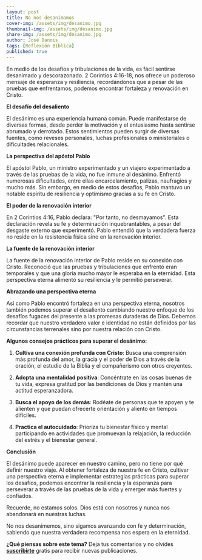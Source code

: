 ```yaml
---
layout: post
title: No nos desanimamos
cover-img: /assets/img/desanimo.jpg
thumbnail-img: /assets/img/desanimo.jpg 
share-img: /assets/img/desanimo.jpg
author: José Danois
tags: [Reflexión Bíblica]
published: true
---
```

En medio de los desafíos y tribulaciones de la vida, es fácil sentirse desanimado y descorazonado. 2 Corintios 4:16-18, nos ofrece un poderoso mensaje de esperanza y resiliencia, recordándonos que a pesar de las pruebas que enfrentamos, podemos encontrar fortaleza y renovación en Cristo.

**El desafío del desaliento**

El desánimo es una experiencia humana común. Puede manifestarse de diversas formas, desde perder la motivación y el entusiasmo hasta sentirse abrumado y derrotado. Estos sentimientos pueden surgir de diversas fuentes, como reveses personales, luchas profesionales o ministeriales o dificultades relacionales.

**La perspectiva del apóstol Pablo**

El apóstol Pablo, un ministro experimentado y un viajero experimentado a través de las pruebas de la vida, no fue inmune al desánimo. Enfrentó numerosas dificultades, entre ellas encarcelamiento, palizas, naufragios y mucho más. Sin embargo, en medio de estos desafíos, Pablo mantuvo un notable espíritu de resiliencia y optimismo gracias a su fe en Cristo.

**El poder de la renovación interior**

En 2 Corintios 4:16, Pablo declara: "Por tanto, no desmayamos". Esta declaración revela su fe y determinación inquebrantables, a pesar del desgaste externo que experimentó. Pablo entendió que la verdadera fuerza no reside en la resistencia física sino en la renovación interior.

**La fuente de la renovación interior**

La fuente de la renovación interior de Pablo reside en su conexión con Cristo. Reconoció que las pruebas y tribulaciones que enfrentó eran temporales y que una gloria mucho mayor le esperaba en la eternidad. Esta perspectiva eterna alimentó su resiliencia y le permitió perseverar.

**Abrazando una perspectiva eterna**

Así como Pablo encontró fortaleza en una perspectiva eterna, nosotros también podemos superar el desaliento cambiando nuestro enfoque de los desafíos fugaces del presente a las promesas duraderas de Dios. Debemos recordar que nuestro verdadero valor e identidad no están definidos por las circunstancias terrenales sino por nuestra relación con Cristo.

**Algunos consejos prácticos para superar el desánimo:**

1. **Cultiva una conexión profunda con Cristo**: Busca una comprensión más profunda del amor, la gracia y el poder de Dios a través de la oración, el estudio de la Biblia y el compañerismo con otros creyentes.

2. **Adopta una mentalidad positiva**: Concéntrate en las cosas buenas de tu vida, expresa gratitud por las bendiciones de Dios y mantén una actitud esperanzadora.

3. **Busca el apoyo de los demás**: Rodéate de personas que te apoyen y te alienten y que puedan ofrecerte orientación y aliento en tiempos difíciles.

4. **Practica el autocuidado**: Prioriza tu bienestar físico y mental participando en actividades que promuevan la relajación, la reducción del estrés y el bienestar general.

**Conclusión**

El desánimo puede aparecer en nuestro camino, pero no tiene por qué definir nuestro viaje. Al obtener fortaleza de nuestra fe en Cristo, cultivar una perspectiva eterna e implementar estrategias prácticas para superar los desafíos, podemos encontrar la resiliencia y la esperanza para perseverar a través de las pruebas de la vida y emerger más fuertes y confiados.

Recuerde, no estamos solos. Dios está con nosotros y nunca nos abandonará en nuestras luchas.

No nos desanimemos, sino sigamos avanzando con fe y determinación, sabiendo que nuestra verdadera recompensa nos espera en la eternidad.

**¿Qué piensas sobre este tema?** Deja tus comentarios y no olvides **[suscribirte](https://www.feedio.co/@jdanois)** gratis para recibir nuevas publicaciones.
<!--stackedit_data:
eyJoaXN0b3J5IjpbLTU5OTMxNTgxNiwtNDg5MTI1NTU5LC03Nj
YwODkwOTldfQ==
-->